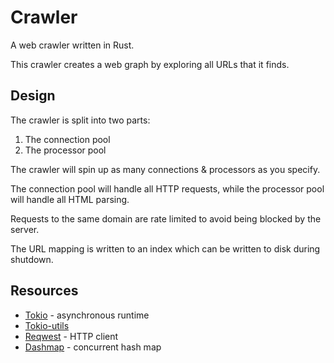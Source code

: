 # Crawler

A web crawler written in Rust.

This crawler creates a web graph by exploring all URLs that it finds.

## Design

The crawler is split into two parts:

1. The connection pool
2. The processor pool

The crawler will spin up as many connections & processors as you specify. 

The connection pool will handle all HTTP requests, while the processor pool will handle all HTML parsing.

Requests to the same domain are rate limited to avoid being blocked by the server.

The URL mapping is written to an index which can be written to disk during shutdown.

## Resources

- [Tokio](https://crates.io/crates/tokio) - asynchronous runtime
- [Tokio-utils](https://crates.io/crates/tokio-utils)
- [Reqwest](https://crates.io/crates/reqwest/) - HTTP client
- [Dashmap](https://crates.io/crates/dashmap/) - concurrent hash map